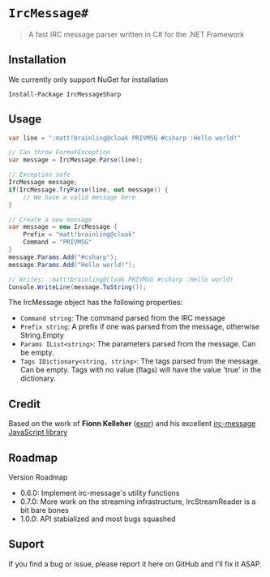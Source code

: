 # ``IrcMessage#``
> A fast IRC message parser written in C# for the .NET Framework

## Installation
We currently only support NuGet for installation

    Install-Package IrcMessageSharp

## Usage
```C#
var line = ":matt!brainling@cloak PRIVMSG #csharp :Hello world!"

// Can throw FormatException
var message = IrcMessage.Parse(line);

// Exception safe
IrcMessage message;
if(IrcMessage.TryParse(line, out message)) {
    // We have a valid message here
}

// Create a new message
var message = new IrcMessage {
    Prefix = "matt!brainling@cloak"
    Command = "PRIVMSG"
}
message.Params.Add("#csharp");
message.Params.Add("Hello world!");

// Writes: :matt!brainling@cloak PRIVMSG #csharp :Hello world!
Console.WriteLine(message.ToString());

```

The IrcMessage object has the following properties:
- `Command string`: The command parsed from the IRC message
- `Prefix string`: A prefix if one was parsed from the message, otherwise String.Empty
- `Params IList<string>`: The parameters parsed from the message. Can be empty.
- `Tags IDictionary<string, string>`: The tags parsed from the message. Can be empty. Tags with no value (flags) will have the value 'true' in the dictionary.

## Credit
Based on the work of **Fionn Kelleher** ([expr](https://github.com/expr)) and his excellent [irc-message JavaScript library](https://github.com/expr/irc-message)

## Roadmap
Version Roadmap
- 0.6.0: Implement irc-message's utility functions
- 0.7.0: More work on the streaming infrastructure, IrcStreamReader is a bit bare bones
- 1.0.0: API stabialized and most bugs squashed

## Suport
If you find a bug or issue, please report it here on GitHub and I'll fix it ASAP.

